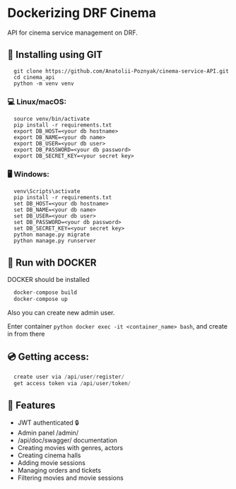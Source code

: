 # Dockerizing DRF Cinema

API for cinema service management on DRF.

## 💼 Installing using GIT
```
  git clone https://github.com/Anatolii-Poznyak/cinema-service-API.git
  cd cinema_api
  python -m venv venv
```

### 💻 Linux/macOS:
```
  source venv/bin/activate
  pip install -r requirements.txt
  export DB_HOST=<your db hostname>
  export DB_NAME=<your db name>
  export DB_USER=<your db user>
  export DB_PASSWORD=<your db password>
  export DB_SECRET_KEY=<your secret key>
```

### 🖥 Windows:
```
  venv\Scripts\activate
  pip install -r requirements.txt
  set DB_HOST=<your db hostname>
  set DB_NAME=<your db name>
  set DB_USER=<your db user>
  set DB_PASSWORD=<your db password>
  set DB_SECRET_KEY=<your secret key>
  python manage.py migrate
  python manage.py runserver
```

## 📀 Run with DOCKER
DOCKER should be installed

```python
  docker-compose build
  docker-compose up
```

Also you can create new admin user. 

Enter container ```python docker exec -it <container_name> bash```, and create in from there


## 💿 Getting access:
```python
  create user via /api/user/register/
  get access token via /api/user/token/
```

## 📀 Features
- JWT authenticated 🔒
- Admin panel /admin/
- /api/doc/swagger/ documentation
- Creating movies with genres, actors
- Creating cinema halls
- Adding movie sessions
- Managing orders and tickets
- Filtering movies and movie sessions
